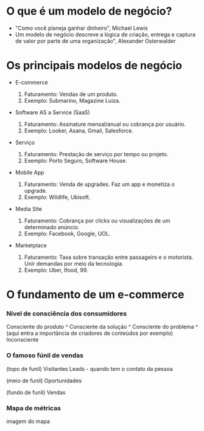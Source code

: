# O que é um modelo de negócio?

* "Como você planeja ganhar dinheiro", Michael Lewis
* Um modelo de negócio descreve a lógica de criação, entrega e captura de valor por parte de uma organização", Alexander Osterwalder


# Os principais modelos de negócio

* E-commerce
	1. Faturamento: Vendas de um produto.
	2. Exemplo: Submarino, Magazine Luiza.

* Software AS a Service (SaaS)
	1. Faturamento: Assinature mensal/anual ou cobrança por usuário.
	2. Exemplo: Looker, Asana, Gmail, Salesforce.

* Serviço
	1. Faturamento: Prestação de serviço por tempo ou projeto.
	2. Exemplo: Porto Seguro, Software House.

* Mobile App
	1. Faturamento: Venda de upgrades. Faz um app e monetiza o upgrade.
	2. Exemplo: Wildlife, Ubisoft.

* Media Site
	1. Faturamento: Cobrança por clicks ou visualizações de um determinado anúncio.
	2. Exemplo: Facebook, Google, UOL.

* Marketplace
	1. Faturamento: Taxa sobre transação entre passageiro e o motorista. Unir demandas por meio da tecnologia.
	2. Exemplo: Uber, Ifood, 99.


# O fundamento de um e-commerce

### Nível de consciência dos consumidores

Consciente do produto
	^
Consciente da solução
	^
Consciente do problema
	^ (aqui entra a importância de criadores de conteúdos por exemplo)
   Inconsciente


### O famoso fúnil de vendas

(topo de funil)
Visitantes 
Leads - quando tem o contato da pessoa

(meio de funil)
Oportunidades

(fundo de funil)
Vendas


### Mapa de métricas

imagem do mapa
